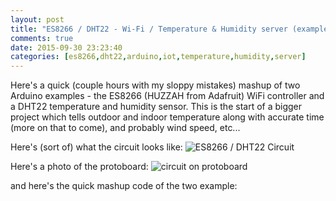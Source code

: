 ```yaml
---
layout: post
title: "ES8266 / DHT22 - Wi-Fi / Temperature & Humidity server (example mashup)"
comments: true
date: 2015-09-30 23:23:40
categories: [es8266,dht22,arduino,iot,temperature,humidity,server]
---
```

Here's a quick (couple hours with my sloppy mistakes) mashup of two Arduino examples - the ES8266 (HUZZAH from Adafruit) WiFi controller and a DHT22 temperature and humidity sensor. This is the start of a bigger project which tells outdoor and indoor temperature along with accurate time (more on that to come), and probably wind speed, etc...

Here's (sort of) what the circuit looks like:
![ES8266 / DHT22 Circuit](http://media.jaywiggins.com.s3.amazonaws.com/images/huzzah%20temp%20sensor_bb.png)

Here's a photo of the protoboard:
![circuit on protoboard](http://media.jaywiggins.com.s3.amazonaws.com/images/IMG_3535.jpg)

and here's the quick mashup code of the two example:

<script src="https://gist.github.com/funkfinger/4b260699a1c22a31279a.js"></script>